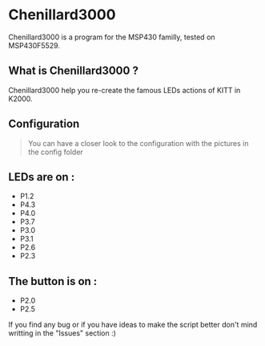 # Chenillard3000
Chenillard3000 is a program for the MSP430 familly, tested on MSP430F5529.

## What is Chenillard3000 ?
Chenillard3000 help you re-create the famous LEDs actions of KITT in K2000.

## Configuration
> You can have a closer look to the configuration with the pictures in the config folder
## LEDs are on :
- P1.2
- P4.3
- P4.0
- P3.7 
- P3.0 
- P3.1
- P2.6
- P2.3
## The button is on :
- P2.0
- P2.5

If you find any bug or if you have ideas to make the script better don't mind writting in the "Issues" section :)
